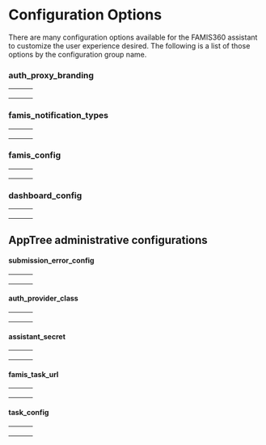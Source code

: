 # Configuration Options

There are many configuration options available for the FAMIS360 assistant to customize the user experience desired.  The following is a list of those options by the configuration group name.

### auth\_proxy\_branding

|   |   |   |
| - | - | - |
|   |   |   |
|   |   |   |
|   |   |   |

### famis\_notification\_types

|   |   |   |
| - | - | - |
|   |   |   |
|   |   |   |
|   |   |   |

### famis\_config

|   |   |   |
| - | - | - |
|   |   |   |
|   |   |   |
|   |   |   |

### dashboard\_config

|   |   |   |
| - | - | - |
|   |   |   |
|   |   |   |
|   |   |   |

## AppTree administrative configurations

#### submission\_error\_config

|   |   |   |
| - | - | - |
|   |   |   |
|   |   |   |
|   |   |   |

#### auth\_provider\_class

|   |   |   |
| - | - | - |
|   |   |   |
|   |   |   |
|   |   |   |

#### assistant\_secret

|   |   |   |
| - | - | - |
|   |   |   |
|   |   |   |
|   |   |   |

#### famis\_task\_url

|   |   |   |
| - | - | - |
|   |   |   |
|   |   |   |
|   |   |   |

#### task\_config

|   |   |   |
| - | - | - |
|   |   |   |
|   |   |   |
|   |   |   |
